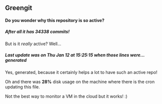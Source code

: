 ## Greengit

#### Do you wonder why this repository is so active?

##### After all it has 34338 commits!

But is it *really* active? Well...

##### Last update was on Thu Jan 12 at 15:25:15 when those lines were... generated

Yes, generated, because it certainly helps a lot to have such an active repo!

Oh and there was **28%** disk usage on the machine
where there is the cron updating this file.

Not the best way to monitor a VM in the cloud but it works! :)
